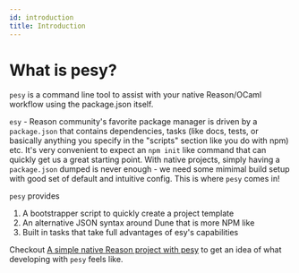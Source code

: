 ```yaml
---
id: introduction
title: Introduction
---
```



# What is pesy?

`pesy` is a command line tool to assist with your native Reason/OCaml
workflow using the package.json itself.

`esy` - Reason community's favorite package manager is driven by a
`package.json` that contains dependencies, tasks (like docs, tests, or
basically anything you specify in the "scripts" section like you do
with npm) etc. It's very convenient to expect an `npm init` like
command that can quickly get us a great starting point. With native
projects, simply having a `package.json` dumped is never enough - we
need some mimimal build setup with good set of default and intuitive
config. This is where `pesy` comes in!

`pesy` provides 

1. A bootstrapper script to quickly create a project template
2. An alternative JSON syntax around Dune that is more NPM like
3. Built in tasks that take full advantages of esy's capabilities

Checkout [A simple native Reason project with pesy](/docs/simple-native) to get an
idea of what developing with `pesy` feels like.
